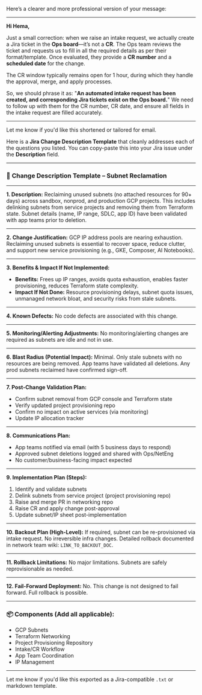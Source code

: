 Here’s a clearer and more professional version of your message:

---

**Hi Hema,**

Just a small correction: when we raise an intake request, we actually create a Jira ticket in the **Ops board**—it’s not a **CR**. The Ops team reviews the ticket and requests us to fill in all the required details as per their format/template. Once evaluated, they provide a **CR number** and a **scheduled date** for the change.

The CR window typically remains open for 1 hour, during which they handle the approval, merge, and apply processes.

So, we should phrase it as: "**An automated intake request has been created, and corresponding Jira tickets exist on the Ops board.**" We need to follow up with them for the CR number, CR date, and ensure all fields in the intake request are filled accurately.

---

Let me know if you'd like this shortened or tailored for email.

Here is a **Jira Change Description Template** that cleanly addresses each of the questions you listed. You can copy-paste this into your Jira issue under the **Description** field.

---

### 🔧 **Change Description Template – Subnet Reclamation**

---

**1. Description:**
Reclaiming unused subnets (no attached resources for 90+ days) across sandbox, nonprod, and production GCP projects. This includes delinking subnets from service projects and removing them from Terraform state. Subnet details (name, IP range, SDLC, app ID) have been validated with app teams prior to deletion.

---

**2. Change Justification:**
GCP IP address pools are nearing exhaustion. Reclaiming unused subnets is essential to recover space, reduce clutter, and support new service provisioning (e.g., GKE, Composer, AI Notebooks).

---

**3. Benefits & Impact If Not Implemented:**

* **Benefits:** Frees up IP ranges, avoids quota exhaustion, enables faster provisioning, reduces Terraform state complexity.
* **Impact If Not Done:** Resource provisioning delays, subnet quota issues, unmanaged network bloat, and security risks from stale subnets.

---

**4. Known Defects:**
No code defects are associated with this change.

---

**5. Monitoring/Alerting Adjustments:**
No monitoring/alerting changes are required as subnets are idle and not in use.

---

**6. Blast Radius (Potential Impact):**
Minimal. Only stale subnets with no resources are being removed. App teams have validated all deletions. Any prod subnets reclaimed have confirmed sign-off.

---

**7. Post-Change Validation Plan:**

* Confirm subnet removal from GCP console and Terraform state
* Verify updated project provisioning repo
* Confirm no impact on active services (via monitoring)
* Update IP allocation tracker

---

**8. Communications Plan:**

* App teams notified via email (with 5 business days to respond)
* Approved subnet deletions logged and shared with Ops/NetEng
* No customer/business-facing impact expected

---

**9. Implementation Plan (Steps):**

1. Identify and validate subnets
2. Delink subnets from service project (project provisioning repo)
3. Raise and merge PR in networking repo
4. Raise CR and apply change post-approval
5. Update subnet/IP sheet post-implementation

---

**10. Backout Plan (High-Level):**
If required, subnet can be re-provisioned via intake request. No irreversible infra changes. Detailed rollback documented in network team wiki: `LINK_TO_BACKOUT_DOC`.

---

**11. Rollback Limitations:**
No major limitations. Subnets are safely reprovisionable as needed.

---

**12. Fail-Forward Deployment:**
No. This change is not designed to fail forward. Full rollback is possible.

---

### 📦 **Components (Add all applicable):**

* GCP Subnets
* Terraform Networking
* Project Provisioning Repository
* Intake/CR Workflow
* App Team Coordination
* IP Management

---

Let me know if you'd like this exported as a Jira-compatible `.txt` or markdown template.
